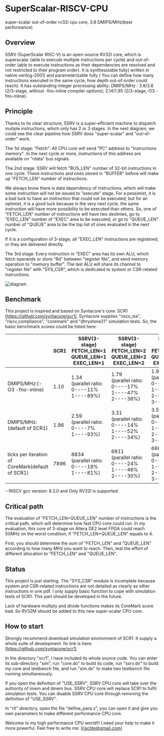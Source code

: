 # SuperScalar-RISCV-CPU
super-scalar out-of-order rv32i cpu core, 3.8 DMIPS/MHz(best performance)


## Overview ##

SSRV (SuperScalar RISC-V)  is an open-source RV32I core, which is superscalar (able to execute multiple instructions per cycle) and out-of-order (able to execute instructions as their dependencies are resolved and not restricted to their program order).   It is synthesizable fully( written in native verilog-2001) and parameterizable fully ( You can define how many instructions executed in the same cycle, how depth out-of-order could reach). It has outstanding integer processing ability: DMIPS/MHz : 3.8/3.6 (2/3-stage, without -fno-inline compiler options); 2.14/1.95 (2/3-stage,-O3 -fno-inline).


## Principle ##

Thanks to its clear structure, SSRV is a super-efficient machine to dispatch mutiple instructions, which only has 2 or 3 stages. In the next diagram, we could see the clear pipeline how SSRV does "super-scalar" and "out-of-order" work. 

The 1st stage: "Fetch": All CPU core will send "PC" address to "instructions memory" .In the next cycle or more, instructions of this address are available on "rdata" bus signals.

The 2nd stage: SSRV will fetch "BUS_LEN" number of 32-bit instructions in one cycle. These instructions and ones stored in "BUFFER" before will make up "FETCH_LEN" number of instructions. 

We always  know there is data dependency of instructions, which will make some instruction will not be issued to "execute" stage. For a pessimist, it is a bad luck to have an instruction that could not be executed; but for an optimist, it is a good luck because in the very next cycle, the same instruction will have more possibility to be executed than others. So, one of "FETCH_LEN" number of instructions will have two destinies, go to "EXEC_LEN" number of "EXEC" area to be executed; or go to "QUEUE_LEN" number of "QUEUE" area to be the top list of ones evaluated in the next cycle.

If it is a configuration of 3-stage, all "EXEC_LEN" instructions are registered, or they are delivered directly.

The 3rd stage: Every instruction in "EXEC" area has its own ALU, which fetch operands  or store "Rd" between "register file", and send memory operation to "memory buffer". The last ALU will share its channel to "register file" with "SYS_CSR", which is dedicated to system or CSR-related instructions.  

![diagram](https://github.com/risclite/SuperScalar-RISCV-CPU/blob/master/diagram.png)

## Benchmark ##

This project is inspired and based on Syntacore's core: SCR1 [https://github.com/syntacore/scr1]. Syntacore supplies "riscv_isa", "riscv_compliance", "coremark" and "dhrystone21" simulation tests. So, the basic benchmark scores could be listed here:


|               |SCR1           | SSRV(3-stage) FETCH_LEN=1 QUEUE_LEN=1 EXEC_LEN=1 |SSRV(3-stage) FETCH_LEN=2 QUEUE_LEN=2 EXEC_LEN=2 | SSRV(3-stage) FETCH_LEN=3 QUEUE_LEN=2 EXEC_LEN=3  | SSRV(2-stage) FETCH_LEN=2 QUEUE_LEN=2 EXEC_LEN=2 | SSRV(2-stage) FETCH_LEN=3 QUEUE_LEN=2 EXEC_LEN=3 |
| ------------- | ------------- | ------------- | ------------- | ------------- | ------------- | ------------- |
| DMIPS/MHz:(-O3 -fno-inline) | 1.10 |1.34 <br> (parallel ratio: 0----11%<br> 1----89%) |1.79 <br> (parallel ratio: <br> 0----17% <br> 1----47% <br> 2----36%) | 1.90 <br> (parallel ratio: 0----20% <br> 1----45% <br> 2----23% <br> 3----12%) |  2.00 <br> (parallel ratio: <br> 0----10% <br> 1----48% <br> 2----42%) | 2.14 <br> (parallel ratio: <br> 0----15% <br> 1----43% <br> 2----27% <br> 3----15%) |
| DMIPS/MHz:(default of SCR1) | 1.96 |2.59 <br> (parallel ratio: 0----7%<br> 1----93%) | 3.31 <br> (parallel ratio: <br> 0----14% <br> 1----52% <br> 2----34%) | 3.53 <br> (parallel ratio: <br> 0----16% <br> 1----50% <br> 2----25% <br> 3----9%) |  3.58 <br> (parallel ratio: <br> 0----7% <br> 1----56% <br> 2----37%) | 3.80 <br> (parallel ratio: <br> 0----10% <br> 1----53% <br> 2----26% <br> 3----11%) |
| ticks per iteration of CoreMark(default of SCR1) | 7896 | 8834 <br> (parallel ratio: 0----19%<br> 1----81%) |6811 <br> (parallel ratio: <br> 0----24% <br> 1----46% <br> 2----30%) | 6663 <br> (parallel ratio: <br> 0----26% <br> 1----50% <br> 2----13% <br> 3----11%) | 5385 <br> (parallel ratio: <br> 0----5% <br> 1----57% <br> 2----38%) | 5232 <br> (parallel ratio: <br> 0----8% <br> 1----62% <br> 2----16% <br> 3----14%) |

--RISCV gcc version: 8.3.0 and Only RV32I is supported


## Critical path ##
The evaluation of "FETCH_LEN+QUEUE_LEN" number of instructions is the critical path, which will determine how fast CPU core could run. In my evaluation, this core of 3-stage on Altera DE2 level FPGA could reach 50MHz on the worst condition, if "FETCH_LEN+QUEUE_LEN" equals to 4.  

First, you should determine the sum of "FETCH_LEN" and "QUEUE_LEN" according to how many MHz you want to reach. Then, test the effort of different allocation to "FETCH_LEN" and "QUEUE_LEN".

## Status ##
This project is just starting. The "SYS_CSR" module is incomplete because system and CSR-related instructions are not detailed as clearly as other instructions in one pdf. I only supply basic function to cope with simulation tests of SCR1. This part should be developed in the future.

Lack of hardware multiply and divide functions makes its CoreMark score bad. So RV32M should be added to this new super-scalar CPU core.

## How to start ##
Strongly recommend download simulation environment of SCR1. It supply a whole suite  of development. Its link is here: [https://github.com/syntacore/scr1]

In the directory "scr1", I have included its whole source code. You can enter its sub-directory "sim", run "core.do" to build its code, run "ssrv.do" to build my core and testbench file, and run "sim.do" to make two testbench file running simultaneously. 

If you open the definition of "USE_SSRV", SSRV CPU core will take over the authority of imem and dmem bus. SSRV CPU core will replace SCR1 to fulfil simulation tests. You can disable SSRV CPU core through removing the definition of "USE_SSRV".

In "rtl" directory, open the file "define_para.v", you can open it and give you own parameters to make different performance CPU core.

Welcome to my high performance CPU world!!! I need your help to make it more powerful. Feel free to write me: [risclite@gmail.com] 




